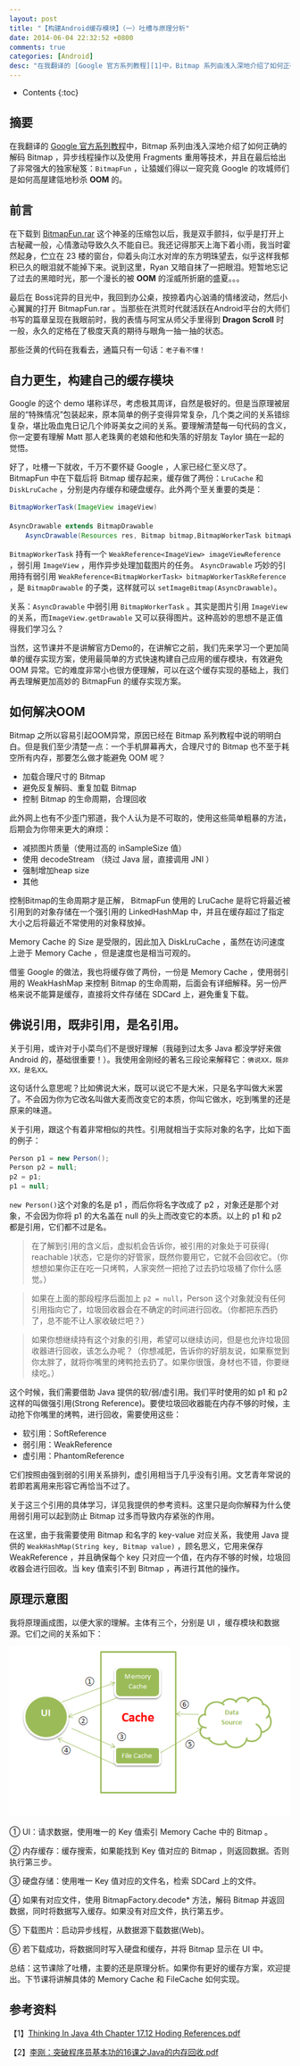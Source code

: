```yaml
---
layout: post
title: "【构建Android缓存模块】（一）吐槽与原理分析"
date: 2014-06-04 22:32:52 +0800
comments: true
categories: [Android]
desc: "在我翻译的 [Google 官方系列教程][1]中，Bitmap 系列由浅入深地介绍了如何正确的解码 Bitmap ，异步线程操作以及使用 Fragments 重用等技术，并且在最后给出了非常强大的独家秘笈：BitmapFun ，让猿媛们得以一窥究竟 Google 的攻城师们是如何高屋建瓴地秒杀 OOM 的。"
---
```


* Contents
{:toc}

## 摘要

在我翻译的 [Google 官方系列教程][1]中，Bitmap 系列由浅入深地介绍了如何正确的解码 Bitmap ，异步线程操作以及使用 Fragments 重用等技术，并且在最后给出了非常强大的独家秘笈：``BitmapFun`` ，让猿媛们得以一窥究竟 Google 的攻城师们是如何高屋建瓴地秒杀 **OOM** 的。

## 前言

在下载到 [BitmapFun.rar][2] 这个神圣的压缩包以后，我是双手颤抖，似乎是打开上古秘藏一般，心情激动导致久久不能自已。我还记得那天上海下着小雨，我当时霍然起身，伫立在 23 楼的窗台，仰着头向江水对岸的东方明珠望去，似乎这样我郁积已久的眼泪就不能掉下来。说到这里，Ryan 又暗自抹了一把眼泪。短暂地忘记了过去的黑暗时光，那一个漫长的被 **OOM** 的淫威所折磨的盛夏。。。

最后在 Boss诧异的目光中，我回到办公桌，按捺着内心汹涌的情绪波动，然后小心翼翼的打开 BitmapFun.rar 。当那些在洪荒时代就活跃在Android平台的大师们书写的篇章呈现在我眼前时，我的表情与阿宝从师父手里得到 **Dragon Scroll** 时一般，永久的定格在了极度天真的期待与眼角一抽一抽的状态。

那些泛黄的代码在我看去，通篇只有一句话：``老子看不懂！``

## 自力更生，构建自己的缓存模块

Google 的这个 demo 堪称详尽，考虑极其周详，自然是极好的。但是当原理被层层的“特殊情况”包装起来，原本简单的例子变得异常复杂，几个类之间的关系错综复杂，堪比吸血鬼日记几个帅哥美女之间的关系。要理解清楚每一句代码的含义，你一定要有理解 Matt 那人老珠黄的老娘和他和失落的好朋友 Taylor 搞在一起的觉悟。

好了，吐槽一下就收，千万不要怀疑 Google ，人家已经仁至义尽了。 BitmapFun 中在下载后将 Bitmap 缓存起来，缓存做了两份：``LruCache`` 和 ``DiskLruCache`` ，分别是内存缓存和硬盘缓存。此外两个至关重要的类是：

```java
BitmapWorkerTask(ImageView imageView)
    
AsyncDrawable extends BitmapDrawable
    AsyncDrawable(Resources res, Bitmap bitmap,BitmapWorkerTask bitmapWorkerTask)    
```

``BitmapWorkerTask`` 持有一个 ``WeakReference<ImageView> imageViewReference`` ，弱引用 ``ImageView`` ，用作异步处理加载图片的任务。
``AsyncDrawable`` 巧妙的引用持有弱引用 ``WeakReference<BitmapWorkerTask> bitmapWorkerTaskReference`` ，是 ``BitmapDrawable`` 的子类，这样就可以 ``setImageBitmap(AsyncDrawable)``。

关系：``AsyncDrawable`` 中弱引用 ``BitmapWorkerTask`` 。其实是图片引用 ``ImageView`` 的关系，而``ImageView.getDrawable`` 又可以获得图片。这种高妙的思想不是正值得我们学习么？   

当然，这节课并不是讲解官方Demo的，在讲解它之前，我们先来学习一个更加简单的缓存实现方案，使用最简单的方式快速构建自己应用的缓存模块，有效避免 OOM 异常。它的难度非常小也很方便理解，可以在这个缓存实现的基础上，我们再去理解更加高妙的 BitmapFun 的缓存实现方案。

## 如何解决OOM

Bitmap 之所以容易引起OOM异常，原因已经在 Bitmap 系列教程中说的明明白白。但是我们至少清楚一点：一个手机屏幕再大，合理尺寸的 Bitmap 也不至于耗空所有内存，那要怎么做才能避免 OOM 呢？

- 加载合理尺寸的 Bitmap 
- 避免反复解码、重复加载 Bitmap
- 控制 Bitmap 的生命周期，合理回收

此外网上也有不少歪门邪道，我个人认为是不可取的，使用这些简单粗暴的方法，后期会为你带来更大的麻烦：

- 减损图片质量（使用过高的 inSampleSize 值）
- 使用 decodeStream （绕过 Java 层，直接调用 JNI ）
- 强制增加heap size
- 其他

控制Bitmap的生命周期才是正解， BitmapFun 使用的 LruCache 是将它将最近被引用到的对象存储在一个强引用的 LinkedHashMap 中，并且在缓存超过了指定大小之后将最近不常使用的对象释放掉。

Memory Cache 的 Size 是受限的，因此加入 DiskLruCache ，虽然在访问速度上逊于 Memory Cache ，但是速度也是相当可观的。

借鉴 Google 的做法，我也将缓存做了两份，一份是 Memory Cache ，使用弱引用的 WeakHashMap 来控制 Bitmap 的生命周期，后面会有详细解释。另一份严格来说不能算是缓存，直接将文件存储在 SDCard 上，避免重复下载。

## 佛说引用，既非引用，是名引用。

关于引用，或许对于小菜鸟们不是很好理解（我碰到过太多 Java 都没学好来做 Android 的，基础很重要！）。我使用金刚经的著名三段论来解释它：``佛说XX，既非XX，是名XX。``

这句话什么意思呢？比如佛说大米，既可以说它不是大米，只是名字叫做大米罢了。不会因为你为它改名叫做大麦而改变它的本质，你叫它做水，吃到嘴里的还是原来的味道。

关于引用，跟这个有着非常相似的共性。引用就相当于实际对象的名字，比如下面的例子：

```java
Person p1 = new Person();
Person p2 = null;
p2 = p1;
p1 = null;
```
``new Person()``这个对象的名是 p1 ，而后你将名字改成了 p2 ，对象还是那个对象，不会因为你将 p1 的大名盖在 null 的头上而改变它的本质。以上的 p1 和 p2 都是引用，它们都不过是名。

> 在了解到引用的含义后，虚拟机会告诉你，被引用的对象处于可获得( reachable )状态，它是你的好管家，既然你要用它，它就不会回收它。（你想想如果你正在吃一只烤鸭，人家突然一把抢了过去扔垃圾桶了你什么感觉。）

> 如果在上面的那段程序后面加上 ``p2 = null``，Person 这个对象就没有任何引用指向它了，垃圾回收器会在不确定的时间进行回收。（你都把东西扔了，总不能不让人家收破烂吧？）

> 如果你想继续持有这个对象的引用，希望可以继续访问，但是也允许垃圾回收器进行回收，该怎么办呢？（你想减肥，告诉你的好朋友说，如果察觉到你太胖了，就将你嘴里的烤鸭抢去扔了。如果你很饿，身材也不错，你要继续吃。）

这个时候，我们需要借助 Java 提供的软/弱/虚引用。我们平时使用的如 p1 和 p2 这样的叫做强引用(Strong Reference)。要使垃圾回收器能在内存不够的时候，主动抢下你嘴里的烤鸭，进行回收，需要使用这些：

- 软引用：SoftReference
- 弱引用：WeakReference
- 虚引用：PhantomReference

它们按照由强到弱的引用关系排列，虚引用相当于几乎没有引用。文艺青年常说的若即若离用来形容它再恰当不过了。

关于这三个引用的具体学习，详见我提供的参考资料。这里只是向你解释为什么使用弱引用可以起到防止 Bitmap 过多而导致内存紧张的作用。

在这里，由于我需要使用 Bitmap 和名字的 key-value 对应关系，我使用 Java 提供的 ``WeakHashMap(String key, Bitmap value)`` ，顾名思义，它用来保存 WeakReference ，并且确保每个 key 只对应一个值，在内存不够的时候，垃圾回收器会进行回收。当 key 值索引不到 Bitmap ，再进行其他的操作。

## 原理示意图

我将原理画成图，以便大家的理解。主体有三个，分别是 UI ，缓存模块和数据源。它们之间的关系如下：

![原理示意图][3]

① UI：请求数据，使用唯一的 Key 值索引 Memory Cache 中的 Bitmap 。

② 内存缓存：缓存搜索，如果能找到 Key 值对应的 Bitmap ，则返回数据。否则执行第三步。

③ 硬盘存储：使用唯一 Key 值对应的文件名，检索 SDCard 上的文件。

④ 如果有对应文件，使用 BitmapFactory.decode* 方法，解码 Bitmap 并返回数据，同时将数据写入缓存。如果没有对应文件，执行第五步。

⑤ 下载图片：启动异步线程，从数据源下载数据(Web)。

⑥ 若下载成功，将数据同时写入硬盘和缓存，并将 Bitmap 显示在 UI 中。

总结：这节课除了吐槽，主要的还是原理分析。如果你有更好的缓存方案，欢迎提出。下节课将讲解具体的 Memory Cache 和 FileCache 如何实现。

## 参考资料

【1】[Thinking In Java 4th Chapter 17.12 Hoding References.pdf][4]

【2】[李刚：突破程序员基本功的16课之Java的内存回收.pdf][4]  

[1]: http://my.oschina.net/ryanhoo/blog?catalog=260281
[2]: http://vdisk.weibo.com/s/hNgFB
[3]: /images/blog/android/130726_4p9B_245415.png
[4]: http://vdisk.weibo.com/s/jtqjr
[5]: http://vdisk.weibo.com/s/jtqik